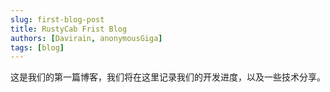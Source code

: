 ```yaml
---
slug: first-blog-post
title: RustyCab Frist Blog
authors: [Davirain, anonymousGiga]
tags: [blog]
---
```


这是我们的第一篇博客，我们将在这里记录我们的开发进度，以及一些技术分享。
